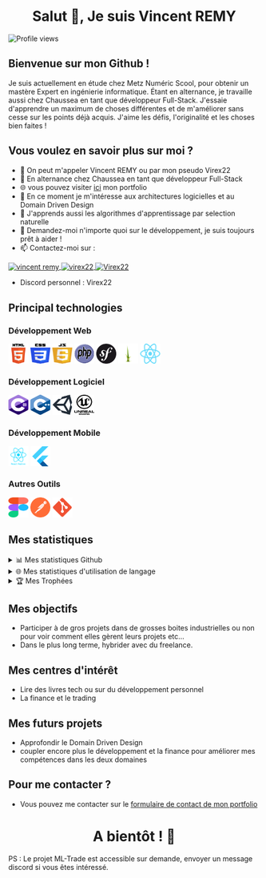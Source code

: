 <h1 align="center">
Salut 👋, Je suis Vincent REMY
</h1>

![Profile views](https://komarev.com/ghpvc/?username=virex22&label=Profile%20views&color=0e75b6&style=flat)

## Bienvenue sur mon Github !

Je suis actuellement en étude chez Metz Numéric Scool, pour obtenir un mastère Expert en ingénierie informatique. Étant en alternance, je travaille aussi chez Chaussea en tant que développeur Full-Stack.
J'essaie d'apprendre un maximum de choses différentes et de m'améliorer sans cesse sur les points déjà acquis.
J'aime les défis, l'originalité et les choses bien faites !

## Vous voulez en savoir plus sur moi ?

- 👋 On peut m'appeler Vincent REMY ou par mon pseudo Virex22
- 💼 En alternance chez Chaussea en tant que développeur Full-Stack
- 🌐 vous pouvez visiter [ici](https://vincent-remy.fr) mon portfolio
- 👀 En ce moment je m'intéresse aux architectures logicielles et au Domain Driven Design
- 🌱 J'apprends aussi les algorithmes d'apprentissage par selection naturelle
- 💬 Demandez-moi n'importe quoi sur le développement, je suis toujours prêt à aider !
- 📫 Contactez-moi sur :

<a href="https://www.linkedin.com/in/vincent-remy2/" target="blank">
    <img align="center" src="https://raw.githubusercontent.com/rahuldkjain/github-profile-readme-generator/master/src/images/icons/Social/linked-in-alt.svg" alt="vincent remy" height="30" width="40" />
</a>
<a href="https://www.youtube.com/channel/UCA5GNHsUW0LybjZjlDiOWPQ" target="blank">
    <img align="center" src="https://raw.githubusercontent.com/rahuldkjain/github-profile-readme-generator/master/src/images/icons/Social/youtube.svg" alt="virex22" height="30" width="40" />
</a>
<a href="https://discord.gg/D96cKg3" target="blank">
    <img align="center" src="https://raw.githubusercontent.com/rahuldkjain/github-profile-readme-generator/master/src/images/icons/Social/discord.svg" alt="Virex22" height="30" width="40" />
</a>

- Discord personnel : Virex22

## Principal technologies

### Développement Web

<div>
  <img src="img/html5.svg" alt="html5" width="40" height="40"/>
  <img src="img/css3.svg" alt="css3" width="40" height="40"/>
  <img src="img/js.svg" alt="js" width="40" height="40"/>
  <img src="img/php.svg" alt="php" width="40" height="40"/>
  <img src="img/symfony.svg" alt="symfony" width="40" height="40"/>
  <img src="img/twig.svg" alt="twig" width="40" height="40"/>
  <img src="img/react.svg" alt="react" width="40" height="40"/>
</div>

### Développement Logiciel

<div>
  <img src="img/cs.svg" alt="php" width="40" height="40"/>
  <img src="img/cpp.svg" alt="cpp" width="40" height="40"/>
  <img src="img/unity.svg" alt="unity" width="40" height="40"/>
  <img src="img/unreal.svg" alt="unreal" width="40" height="40"/>
</div>

### Développement Mobile

<div>
  <img src="img/reactnative.svg" alt="php" width="40" height="40"/>
  <img src="img/flutter.svg" alt="flutter" width="40" height="40"/>
</div>

### Autres Outils

<div>
  <img src="img/figma.svg" alt="php" width="40" height="40"/>
  <img src="img/postman.svg" alt="php" width="40" height="40"/>
  <img src="img/git.svg" alt="php" width="40" height="40"/>
</div>

## Mes statistiques

<details>
  <summary>📊 Mes statistiques Github</summary>
  <br/>
  <img src="https://github-readme-stats.vercel.app/api?username=virex22&show_icons=true&theme=gotham" alt="virex22" />
</details>

<details>
  <summary>🌐 Mes statistiques d'utilisation de langage</summary>
  <br/>
  <img src="https://github-readme-stats.vercel.app/api/top-langs/?username=virex22&layout=compact&theme=gotham" alt="virex22" />
</details>

<details>
  <summary>🏆 Mes Trophées</summary>
    <br/>
    <img src="https://github-profile-trophy.vercel.app/?username=virex22&theme=onedark" alt="virex22" />
</details>

## Mes objectifs

- Participer à de gros projets dans de grosses boites industrielles ou non pour voir comment elles gèrent leurs projets etc...
- Dans le plus long terme, hybrider avec du freelance.

## Mes centres d'intérêt

- Lire des livres tech ou sur du développement personnel
- La finance et le trading

## Mes futurs projets

- Approfondir le Domain Driven Design
- coupler encore plus le développement et la finance pour améliorer mes compétences dans les deux domaines

## Pour me contacter ?

- Vous pouvez me contacter sur le [formulaire de contact de mon portfolio](https://vincent-remy.fr/contact)

<h1 align="center">
 A bientôt ! 👋
</h1>

PS : Le projet ML-Trade est accessible sur demande, envoyer un message discord si vous êtes intéressé.